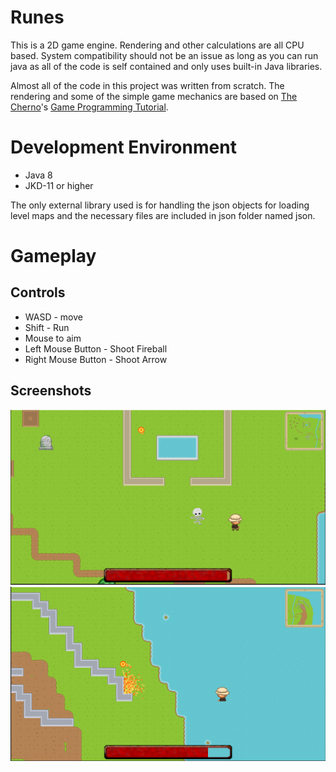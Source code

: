 # Runes 

This is a 2D game engine. Rendering and other calculations are all CPU based. System compatibility should not be an issue as long as you can run java as all of the code is self contained and only uses built-in Java libraries.

Almost all of the code in this project was written from scratch. The rendering and some of the simple game mechanics are based on [The Cherno](https://www.youtube.com/c/TheChernoProject)'s [Game Programming Tutorial](https://youtube.com/playlist?list=PLlrATfBNZ98c-CeNT-q_Z7ox3R_eIkF98).

# Development Environment

* Java 8
* JKD-11 or higher

The only external library used is for handling the json objects for loading level maps and the necessary files are included in json folder named json.

# Gameplay
## Controls
* WASD - move
* Shift - Run
* Mouse to aim
* Left Mouse Button - Shoot Fireball
* Right Mouse Button - Shoot Arrow

## Screenshots
![Gameplay 1](screenshots/screenshot.png)
![Gameplay 2](screenshots/screenshot1.png)
